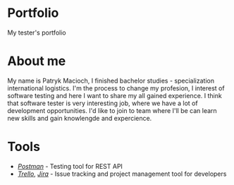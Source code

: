 # Portfolio
My tester's portfolio
# About me 
My name is Patryk Macioch, I finished bachelor studies - specialization international logistics. I'm the process to change my profesion, I interest of software testing and here I want to share my all gained experience. I think that software tester is very interesting job, where we have a lot of development opportunities. I'd like to join to team where I'll be can learn new skills and gain knowlengde and expercience. 
# Tools
+ *[Postman](https://www.postman.com/)* - Testing tool for REST API
+ *[Trello](https://trello.com/)*, *[Jira](https://www.atlassian.com/software/jira0)* - Issue tracking and project management tool for developers
